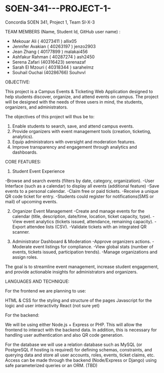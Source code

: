 # SOEN-341---PROJECT-1-
Concordia SOEN 341, Project 1, Team SI-X-3

TEAM MEMBERS (Name, Student Id, GitHub user name) :
- Mekouar Ali ( 40273411 ) allix05
- Jennifer Avakian ( 40263197 ) jenzo2903
- Jean Zhang ( 40177899 ) malakai456
- Ashfakur Rahman ( 40287274 ) ash2450
- Serena Zafari (40316423)  serenazaf
- Sarah El Mzouri ( 40318344 ) sarahelmz
- Souhail Ouchai (40286766) Souhvvl




OBJECTIVE:

This project is a Campus Events & Ticketing Web Application designed to help students discover, organize, and attend events on campus. The project will be designed with the needs of three users in mind, the students, organizers, and administrators.


The objectives of this project will thus be to:
1. Enable students to search, save, and attend campus events.
2. Provide organizers with event management tools (creation, ticketing, analytics).
3. Equip administrators with oversight and moderation features.
4. Improve transparency and engagement through analytics and dashboards.


CORE FEATURES:

1. Student Event Experience

-Browse and search events (filters by date, category, organization).
-User Interface (such as a calendar) to display all events (additional feature)
-Save events to a personal calendar.
-Claim free or paid tickets.
-Receive a unique QR code ticket for entry.
-Students could register for notifications(SMS or mail) of upcoming events.

2. Organizer Event Management
-Create and manage events for the calendar (title, description, date/time, location, ticket capacity, type).
-View event analytics (tickets issued, attendance, remaining capacity).
-Export attendee lists (CSV).
-Validate tickets with an integrated QR scanner.

3. Administrator Dashboard & Moderation
-Approve organizers actions.
-Moderate event listings for compliance.
-View global stats (number of events, tickets issued, participation trends).
-Manage organizations and assign roles.

The goal is to streamline event management, increase student engagement, and provide actionable insights for administrators and organizers.  


LANGUAGES AND TECHNIQUE:

For the frontend we are planning to use:

HTML & CSS for the styling and structure of the pages 
Javascript for the logic and user interactivity 
React (not sure yet)

For the backend:

We will be using either Node.js + Express or PHP. This will allow the frontend to interact with the backend data. In addition, this is necessary for handling user authentication and also QR code generation. 

For the database we will use a relation database such as MySQL (or PostgreSQL if hosting is required) for defining schemas, constraints, and querying data and store all user accounts, roles, events, ticket claims, etc.
Access can be made through the backend (Node/Express or Django) using safe parameterized queries or an ORM. (TBD)


